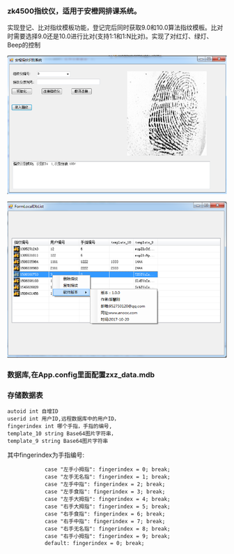 ### zk4500指纹仪，适用于安橙网排课系统。


实现登记、比对指纹模板功能，登记完后同时获取9.0和10.0算法指纹模板。比对时需要选择9.0还是10.0进行比对(支持1:1和1:N比对)。实现了对红灯、绿灯、Beep的控制


![./images/1.png](./images/1.png)

![./images/2.png](./images/2.png)




### 数据库,在App.config里面配置zxz_data.mdb


  <connectionStrings>
    <add name="zxz" connectionString="Provider=Microsoft.Jet.OLEDB.4.0;Data Source=zxz_data.mdb"
        providerName="System.Data.Oledb" />
  </connectionStrings>


### 存储数据表

	autoid int 自增ID 
	userid int 用户ID,远程数据库中的用户ID，
	fingerindex int 哪个手指，手指的编号,
	template_10 string Base64图片字符串，
	template_9 string Base64图片字符串


其中fingerindex为手指编号:

				case "左手小拇指": fingerindex = 0; break;
                case "左手无名指": fingerindex = 1; break;
                case "左手中指": fingerindex = 2; break;
                case "左手食指": fingerindex = 3; break;
                case "左手大拇指": fingerindex = 4; break;
                case "右手大拇指": fingerindex = 5; break;
                case "右手食指": fingerindex = 6; break;
                case "右手中指": fingerindex = 7; break;
                case "右手无名指": fingerindex = 8; break;
                case "右手小拇指": fingerindex = 9; break;
                default: fingerindex = 0; break;

